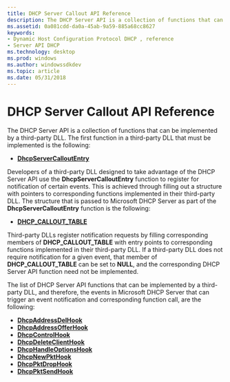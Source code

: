 ```yaml
---
title: DHCP Server Callout API Reference
description: The DHCP Server API is a collection of functions that can be implemented by a third-party DLL.
ms.assetid: 0a081cdd-da0a-45ab-9a59-885a68cc8627
keywords:
- Dynamic Host Configuration Protocol DHCP , reference
- Server API DHCP
ms.technology: desktop
ms.prod: windows
ms.author: windowssdkdev
ms.topic: article
ms.date: 05/31/2018
---
```


# DHCP Server Callout API Reference

The DHCP Server API is a collection of functions that can be implemented by a third-party DLL. The first function in a third-party DLL that must be implemented is the following:

-   [**DhcpServerCalloutEntry**](/previous-versions/windows/desktop/api/Dhcpssdk/nc-dhcpssdk-lpdhcp_entry_point_func)

Developers of a third-party DLL designed to take advantage of the DHCP Server API use the **DhcpServerCalloutEntry** function to register for notification of certain events. This is achieved through filling out a structure with pointers to corresponding functions implemented in their third-party DLL. The structure that is passed to Microsoft DHCP Server as part of the **DhcpServerCalloutEntry** function is the following:

-   [**DHCP\_CALLOUT\_TABLE**](/previous-versions/windows/desktop/api/Dhcpssdk/ns-dhcpssdk-_dhcp_callout_table)

Third-party DLLs register notification requests by filling corresponding members of **DHCP\_CALLOUT\_TABLE** with entry points to corresponding functions implemented in their third-party DLL. If a third-party DLL does not require notification for a given event, that member of **DHCP\_CALLOUT\_TABLE** can be set to **NULL**, and the corresponding DHCP Server API function need not be implemented.

The list of DHCP Server API functions that can be implemented by a third-party DLL, and therefore, the events in Microsoft DHCP Server that can trigger an event notification and corresponding function call, are the following:

-   [**DhcpAddressDelHook**](/previous-versions/windows/desktop/api/Dhcpssdk/nc-dhcpssdk-lpdhcp_prob)
-   [**DhcpAddressOfferHook**](/previous-versions/windows/desktop/api/Dhcpssdk/nc-dhcpssdk-lpdhcp_give_address)
-   [**DhcpControlHook**](/previous-versions/windows/desktop/api/Dhcpssdk/nc-dhcpssdk-lpdhcp_control)
-   [**DhcpDeleteClientHook**](/previous-versions/windows/desktop/api/Dhcpssdk/nc-dhcpssdk-lpdhcp_delete_client)
-   [**DhcpHandleOptionsHook**](/previous-versions/windows/desktop/api/Dhcpssdk/nc-dhcpssdk-lpdhcp_handle_options)
-   [**DhcpNewPktHook**](/previous-versions/windows/desktop/api/Dhcpssdk/nc-dhcpssdk-lpdhcp_newpkt)
-   [**DhcpPktDropHook**](/previous-versions/windows/desktop/api/Dhcpssdk/nc-dhcpssdk-lpdhcp_drop_send)
-   [**DhcpPktSendHook**](/previous-versions/windows/desktop/api/Dhcpssdk/)

 

 




